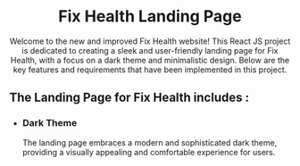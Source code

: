 <h1 align="center"> Fix Health Landing Page </h1>

<p align="center">
  Welcome to the new and improved Fix Health website! This React JS project is dedicated to creating a sleek and user-friendly landing page for Fix Health, with a focus on a dark theme and minimalistic design. 
  Below are the key features and requirements that have been implemented in this project.
</p>

<h2> The Landing Page for Fix Health includes : </h2>

<ul>
  <li>
    <h3> Dark Theme </h3>
    <p>The landing page embraces a modern and sophisticated dark theme, providing a visually appealing and comfortable experience for users.</p>
  </li>
  
</ul>

